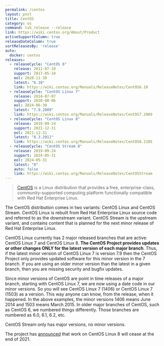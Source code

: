 ```yaml
---
permalink: /centos
layout: post
title: CentOS
category: os
command: lsb_release --release
link: https://wiki.centos.org/About/Product
activeSupportColumn: true
releaseDateColumn: true
sortReleasesBy: 'release'
auto:
  docker: centos
releases:
  - releaseCycle: "CentOS 6"
    release: 2011-07-10
    support: 2017-05-10
    eol: 2020-11-30
    latest: "6.10"
    link: https://wiki.centos.org/Manuals/ReleaseNotes/CentOS6.10
  - releaseCycle: "CentOS Linux 7"
    release: 2014-07-07
    support: 2020-08-06
    eol: 2024-06-30
    latest: "7.9.2009"
    link: https://wiki.centos.org/Manuals/ReleaseNotes/CentOS7.2009
  - releaseCycle: "CentOS Linux 8"
    release: 2019-09-24
    support: 2021-12-31
    eol: 2021-12-31
    latest: "8.3.2011"
    link: https://wiki.centos.org/Manuals/ReleaseNotes/CentOS8.2105
  - releaseCycle: "CentOS Stream 8"
    release: 2019-09-24
    support: 2024-05-31
    eol: 2024-05-31
    latest: "8"
    auto: false
    link: https://wiki.centos.org/Manuals/ReleaseNotes/CentOSStream
---
```


> [CentOS](https://centos.org/) is a Linux distribution that provides a free, enterprise-class, community-supported computing platform functionally compatible with Red Hat Enterprise Linux.

The CentOS distribution comes in two variants: CentOS Linux and CentOS Stream.  CentOS Linux is rebuilt from Red Hat Enterprise Linux source code and referred to as the downstream variant.  CentOS Stream is the upstream variant, and contains content that is planned for the next minor release of Red Hat Enterprise Linux.

CentOS Linux currently has 2 major released branches that are active: CentOS Linux 7 and CentOS Linux 8. **The CentOS Project provides updates or other changes ONLY for the latest version of each major branch**. Thus, if the latest minor version of CentOS Linux 7 is version 7.9 then the CentOS Project only provides updated software for this minor version in the 7 branch. If you are using an older minor version than the latest in a given branch, then you are missing security and bugfix updates.

Since minor versions of CentOS are point in time releases of a major branch, starting with CentOS Linux 7, we are now using a date code in our minor versions. So you will see CentOS Linux 7 (1406) or CentOS Linux 7 (1503) as a version. This way anyone can know, from the release, when it happened. In the above examples, the minor versions 1406 means June 2014 and 1503 means March 2015. In older major branches of CentOS, such as CentOS 6, we numbered things differently. Those branches are numbered as 6.0, 6.1, 6.2, etc.

CentOS Stream only has major versions, no minor versions.

The project has [announced](https://blog.centos.org/2020/12/future-is-centos-stream/) that work on CentOS Linux 8 will cease at the end of 2021.
